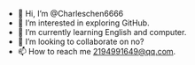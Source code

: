 - 👋 Hi, I’m @Charleschen6666
- 👀 I’m interested in exploring GitHub.
- 🌱 I’m currently learning English and computer.
- 💞️ I’m looking to collaborate on no?
- 📫 How to reach me 2194991649@qq.com.

<!---
Charleschen6666/Charleschen6666 is a ✨ special ✨ repository because its `README.md` (this file) appears on your GitHub profile.
You can click the Preview link to take a look at your changes.
--->
